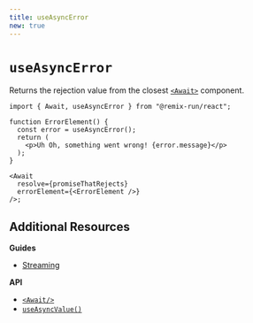```yaml
---
title: useAsyncError
new: true
---
```


# `useAsyncError`

Returns the rejection value from the closest [`<Await>`][await_component] component.

```tsx lines[4,12]
import { Await, useAsyncError } from "@remix-run/react";

function ErrorElement() {
  const error = useAsyncError();
  return (
    <p>Uh Oh, something went wrong! {error.message}</p>
  );
}

<Await
  resolve={promiseThatRejects}
  errorElement={<ErrorElement />}
/>;
```

## Additional Resources

**Guides**

- [Streaming][streaming_guide]

**API**

- [`<Await/>`][await_component]
- [`useAsyncValue()`][use_async_value]

[await_component]: ../components/await
[streaming_guide]: ../guides/streaming
[use_async_value]: ../hooks/use-async-value
